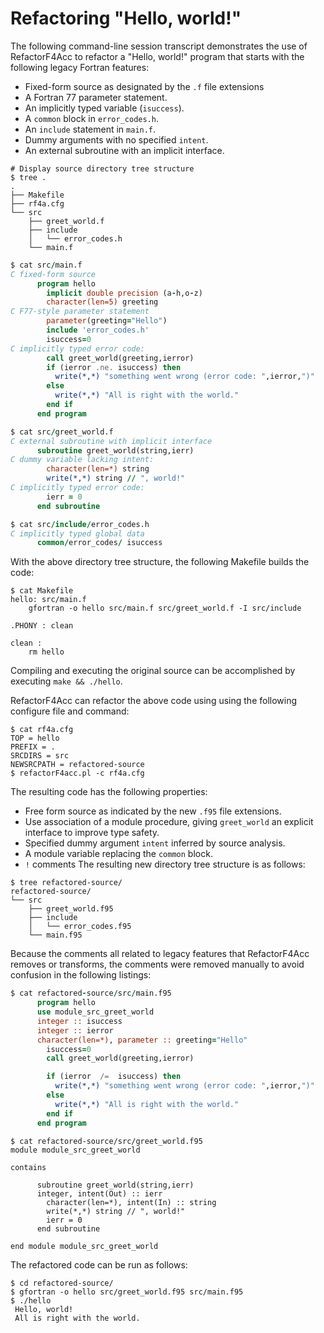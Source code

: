 #  Refactoring "Hello, world!"
The following command-line session transcript demonstrates the use of RefactorF4Acc to 
refactor a "Hello, world!" program that starts with the following legacy Fortran features:
* Fixed-form source as designated by the `.f` file extensions
* A Fortran 77 parameter statement.
* An implicitly typed variable (`isuccess`).
* A `common` block in `error_codes.h`.
* An `include` statement in `main.f`.
* Dummy arguments with no specified `intent`.
* An external subroutine with an implicit interface.
```
# Display source directory tree structure
$ tree .
.
├── Makefile
├── rf4a.cfg
└── src
    ├── greet_world.f
    ├── include
    │   └── error_codes.h
    └── main.f
```
```fortran
$ cat src/main.f 
C fixed-form source
      program hello
        implicit double precision (a-h,o-z)
        character(len=5) greeting
C F77-style parameter statement
        parameter(greeting="Hello")
        include 'error_codes.h'
        isuccess=0
C implicitly typed error code:
        call greet_world(greeting,ierror)
        if (ierror .ne. isuccess) then
          write(*,*) "something went wrong (error code: ",ierror,")"
        else
          write(*,*) "All is right with the world."
        end if
      end program
```
```fortran
$ cat src/greet_world.f 
C external subroutine with implicit interface
      subroutine greet_world(string,ierr)
C dummy variable lacking intent:
        character(len=*) string
        write(*,*) string // ", world!"
C implicitly typed error code:
        ierr = 0
      end subroutine
```
```fortran
$ cat src/include/error_codes.h 
C implicitly typed global data
      common/error_codes/ isuccess
```
With the above directory tree structure, the following Makefile builds the code:
```
$ cat Makefile
hello: src/main.f
	gfortran -o hello src/main.f src/greet_world.f -I src/include

.PHONY : clean

clean : 
	rm hello
```
Compiling and executing the original source can be accomplished by executing `make && ./hello`.

RefactorF4Acc can refactor the above code using using the following configure file and command:
```
$ cat rf4a.cfg 
TOP = hello
PREFIX = .
SRCDIRS = src
NEWSRCPATH = refactored-source
$ refactorF4acc.pl -c rf4a.cfg 
```
The resulting code has the following properties:
* Free form source as indicated by the new `.f95` file extensions.
* Use association of a module procedure, giving `greet_world` an explicit interface to improve type safety.
* Specified dummy argument `intent` inferred by source analysis.
* A module variable replacing the `common` block.
* `!` comments
The resulting new directory tree structure is as follows:
```
$ tree refactored-source/
refactored-source/
└── src
    ├── greet_world.f95
    ├── include
    │   └── error_codes.f95
    └── main.f95
```
Because the comments all related to legacy features that RefactorF4Acc removes or transforms,  the comments 
were removed manually to avoid confusion in the following listings:
```fortran
$ cat refactored-source/src/main.f95 
      program hello
      use module_src_greet_world
      integer :: isuccess
      integer :: ierror
      character(len=*), parameter :: greeting="Hello"
        isuccess=0
        call greet_world(greeting,ierror)

        if (ierror  /=  isuccess) then
          write(*,*) "something went wrong (error code: ",ierror,")"
        else
          write(*,*) "All is right with the world."
        end if
      end program
```
```
$ cat refactored-source/src/greet_world.f95 
module module_src_greet_world

contains

      subroutine greet_world(string,ierr)
      integer, intent(Out) :: ierr
        character(len=*), intent(In) :: string
        write(*,*) string // ", world!"
        ierr = 0
      end subroutine

end module module_src_greet_world
```
The refactored code can be run as follows:

```
$ cd refactored-source/
$ gfortran -o hello src/greet_world.f95 src/main.f95 
$ ./hello 
 Hello, world!
 All is right with the world.
```
